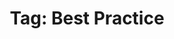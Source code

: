 ---
layout: tag
title: "Tag: Best Practice"
description: Showing all posts with the tag 'Best Practice' to make it easier for you to find all the GeekWolf posts that you're interested in
tag: best-practice
permalink: /tag/best-practice/
---
